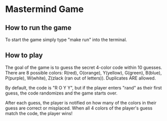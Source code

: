 # Mastermind Game

## How to run the game
To start the game simply type "make run" into the terminal.

## How to play
The goal of the game is to guess the secret 4-color code within 10 guesses.
There are 8 possible colors: 
R(red), O(orange), Y(yellow), G(green), B(blue), P(purple), W(white), Z(zlack (ran out of letters)).
Duplicates ARE allowed.

By default, the code is "R O Y Y", but if the player enters "rand" as their first guess, the code randomizes
and the game starts over.

After each guess, the player is notified on how many of the colors in their guess are correct or misplaced.
When all 4 colors of the player's guess match the code, the player wins!
